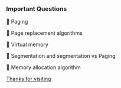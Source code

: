### Important Questions

🔰 Paging

🔰 Page replacement algorithms

🔰 Virtual memory

🔰 Segmentation and segmentation vs Paging

🔰 Memory allocation algorithm


[Thanks for visiting](https://github.com/prashantjagtap2909/OS)
